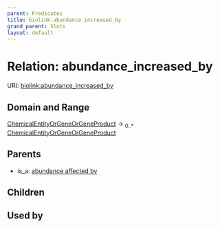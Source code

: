 ```yaml
---
parent: Predicates
title: biolink:abundance_increased_by
grand_parent: Slots
layout: default
---
```


# Relation: abundance_increased_by




URI: [biolink:abundance_increased_by](https://w3id.org/biolink/vocab/abundance_increased_by)

## Domain and Range

[ChemicalEntityOrGeneOrGeneProduct](ChemicalEntityOrGeneOrGeneProduct.md) ->  <sub>0..\*</sub> [ChemicalEntityOrGeneOrGeneProduct](ChemicalEntityOrGeneOrGeneProduct.md)

## Parents

 *  is_a: [abundance affected by](abundance_affected_by.md)

## Children


## Used by

